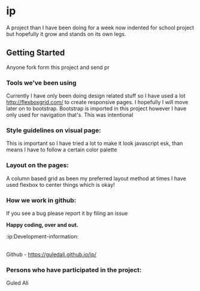 # ip
A project than I have been doing for a week now indented for school project but hopefully it grow and stands on its own legs.

## Getting Started
Anyone fork form this project and send pr

### Tools we've been using
Currently I have only been doing design related stuff so I have used a lot http://flexboxgrid.com/ to create responsive pages. I hopefully I will move later on to bootstrap. Bootstrap is imported in this project however I have only used for navigation that's. This was intentional



### Style guidelines on visual page:
This is important so I have tried a lot to make it look javascript esk, than means I have to follow a certain color palette

### Layout on the pages:
A column based grid as been my preferred layout method at times I have used flexbox to center things which is okay!




### How we work in github:
If you see a bug please report it by filing an issue

**Happy coding, over and out.**

:ip:Development-information:

<br> Github -  https://guledali.github.io/ip/



### Persons who have participated in the project:
Guled Ali

